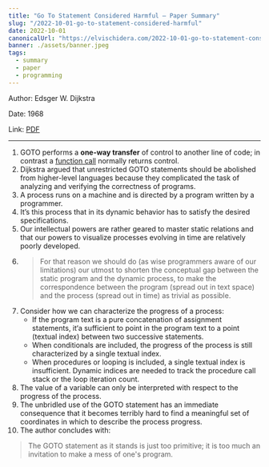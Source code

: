 ```yaml
---
title: "Go To Statement Considered Harmful — Paper Summary"
slug: "/2022-10-01-go-to-statement-considered-harmful"
date: 2022-10-01
canonicalUrl: "https://elvischidera.com/2022-10-01-go-to-statement-considered-harmful/"
banner: ./assets/banner.jpeg
tags:
  - summary
  - paper
  - programming
---
```


Author: Edsger W. Dijkstra

Date: 1968

Link: [PDF](https://homepages.cwi.nl/~storm/teaching/reader/Dijkstra68.pdf) 

-----

1. GOTO performs a **one-way transfer** of control to another line of code; in contrast a  [function call](https://en.m.wikipedia.org/wiki/Subroutine)  normally returns control.
2. Dijkstra argued that unrestricted GOTO statements should be abolished from higher-level languages because they complicated the task of analyzing and verifying the correctness of programs.
3. A process runs on a machine and is directed by a program written by a programmer.
4. It’s this process that in its dynamic behavior has to satisfy the desired specifications.
5. Our intellectual powers are rather geared to master static relations and that our powers to visualize processes evolving in time are relatively poorly developed.
6. > For that reason we should do (as wise programmers aware of our limitations) our utmost to shorten the conceptual gap between the static program and the dynamic process, to make the correspondence between the program (spread out in text space) and the process (spread out in time) as trivial as possible.
7. Consider how we can characterize the progress of a process:
    * If the program text is a pure concatenation of assignment statements, it‘a sufficient to point in the program text to a point (textual index) between two successive statements.
    * When conditionals are included, the progress of the process is still characterized by a single textual index.
    * When procedures or looping is included, a single textual index is insufficient. Dynamic indices are needed to track the procedure call stack or the loop iteration count.
9. The value of a variable can only be interpreted with respect to the progress of the process.
10. The unbridled use of the GOTO statement has an immediate consequence that it becomes terribly hard to find a meaningful set of coordinates in which to describe the process progress.
11. The author concludes with:
> The GOTO statement as it stands is just too primitive; it is too much an invitation to make a mess of one's program.  